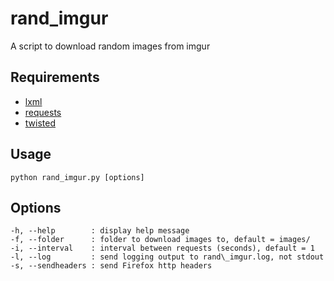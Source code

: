 # rand\_imgur

A script to download random images from imgur

## Requirements
- [lxml](http://lxml.de/)
- [requests](http://docs.python-requests.org/en/latest/index.html)
- [twisted](http://twistedmatrix.com/trac/)

## Usage

    python rand_imgur.py [options]

## Options
    -h, --help        : display help message
    -f, --folder      : folder to download images to, default = images/
    -i, --interval    : interval between requests (seconds), default = 1
    -l, --log         : send logging output to rand\_imgur.log, not stdout
    -s, --sendheaders : send Firefox http headers
